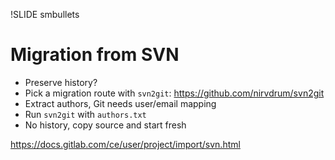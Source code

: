 !SLIDE smbullets
# Migration from SVN

* Preserve history?
 * Pick a migration route with `svn2git`: https://github.com/nirvdrum/svn2git
 * Extract authors, Git needs user/email mapping
 * Run `svn2git` with `authors.txt`
* No history, copy source and start fresh

https://docs.gitlab.com/ce/user/project/import/svn.html
